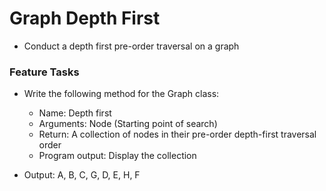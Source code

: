 # Graph Depth First

- Conduct a depth first pre-order traversal on a graph

### Feature Tasks

- Write the following method for the Graph class:

  - Name: Depth first
  - Arguments: Node (Starting point of search)
  - Return: A collection of nodes in their pre-order depth-first traversal order
  - Program output: Display the collection

- Output: A, B, C, G, D, E, H, F
